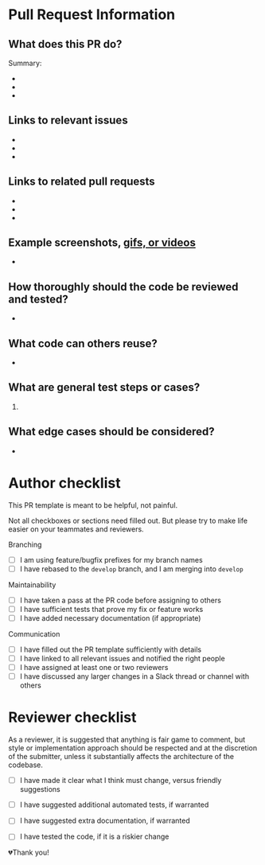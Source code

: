 Pull Request Information
========================

What does this PR do?
---------------------

Summary:

-
-
-

Links to relevant issues
------------------------

-
-
-

Links to related pull requests
------------------------------

-
-
-

Example screenshots, [gifs, or videos](https://www.getcloudapp.com/)
--------------------------------------------------------------------

-

How thoroughly should the code be reviewed and tested?
------------------------------------------------------

-

What code can others reuse?
---------------------------

-

What are general test steps or cases?
-------------------------------------

1.

What edge cases should be considered?
-------------------------------------

-


Author checklist
================

This PR template is meant to be helpful, not painful.

Not all checkboxes or sections need filled out.
But please try to make life easier on your teammates and reviewers.

Branching

- [ ] I am using feature/bugfix prefixes for my branch names
- [ ] I have rebased to the `develop` branch, and I am merging into `develop`

Maintainability

- [ ] I have taken a pass at the PR code before assigning to others
- [ ] I have sufficient tests that prove my fix or feature works
- [ ] I have added necessary documentation (if appropriate)

Communication

- [ ] I have filled out the PR template sufficiently with details
- [ ] I have linked to all relevant issues and notified the right people
- [ ] I have assigned at least one or two reviewers
- [ ] I have discussed any larger changes in a Slack thread or channel with others

Reviewer checklist
==================

As a reviewer, it is suggested that anything is fair game to comment, but style or
implementation approach should be respected and at the discretion of the submitter,
unless it substantially affects the architecture of the codebase.

- [ ] I have made it clear what I think must change, versus friendly suggestions
- [ ] I have suggested additional automated tests, if warranted
- [ ] I have suggested extra documentation, if warranted
- [ ] I have tested the code, if it is a riskier change


💔Thank you!

